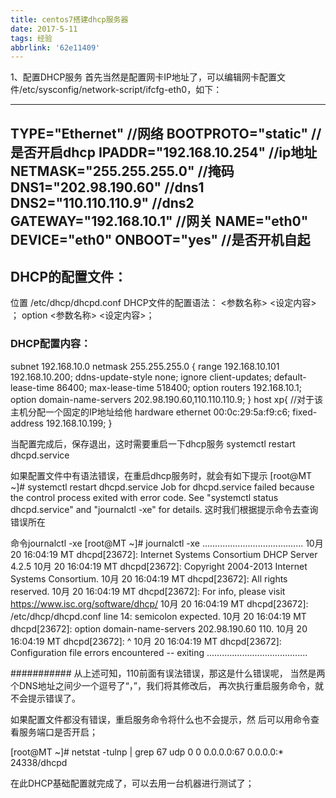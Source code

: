 ```yaml
---
title: centos7搭建dhcp服务器
date: 2017-5-11
tags: 经验
abbrlink: '62e11409'
---
```

 1、配置DHCP服务
 首先当然是配置网卡IP地址了，可以编辑网卡配置文件/etc/sysconfig/network-script/ifcfg-eth0，如下：

---
TYPE="Ethernet" //网络
BOOTPROTO="static"  //是否开启dhcp
IPADDR="192.168.10.254"  //ip地址
NETMASK="255.255.255.0"  //掩码
DNS1="202.98.190.60"     //dns1
DNS2="110.110.110.9"    //dns2
GATEWAY="192.168.10.1"  //网关
NAME="eth0"
DEVICE="eth0"
ONBOOT="yes"  //是否开机自起
---
## DHCP的配置文件：
 位置 /etc/dhcp/dhcpd.conf
   DHCP文件的配置语法：
   <参数名称>  <设定内容> ；
   option <参数名称> <设定内容>；
   
   
### DHCP配置内容：
subnet 192.168.10.0 netmask 255.255.255.0 {
range 192.168.10.101 192.168.10.200;
ddns-update-style none;
ignore client-updates;
default-lease-time 86400;
max-lease-time 518400;
option routers 192.168.10.1;
option domain-name-servers 202.98.190.60,110.110.110.9;
}
host xp{   //对于该主机分配一个固定的IP地址给他
hardware ethernet 00:0c:29:5a:f9:c6;
fixed-address 192.168.10.199;
}

当配置完成后，保存退出，这时需要重启一下dhcp服务
   systemctl restart dhcpd.service

 如果配置文件中有语法错误，在重启dhcp服务时，就会有如下提示
 [root@MT ~]# systemctl restart dhcpd.service 
Job for dhcpd.service failed because the control process exited
with error code. See "systemctl status dhcpd.service" and "journalctl -xe" for details.
 这时我们根据提示命令去查询错误所在
 
 命令journalctl -xe
[root@MT ~]# journalctl -xe
........................................
10月 20 16:04:19 MT dhcpd[23672]: Internet Systems Consortium DHCP Server 4.2.5
10月 20 16:04:19 MT dhcpd[23672]: Copyright 2004-2013 Internet Systems Consortium.
10月 20 16:04:19 MT dhcpd[23672]: All rights reserved.
10月 20 16:04:19 MT dhcpd[23672]: For info, please visit https://www.isc.org/software/dhcp/
10月 20 16:04:19 MT dhcpd[23672]: /etc/dhcp/dhcpd.conf line 14: semicolon expected.
10月 20 16:04:19 MT dhcpd[23672]: option domain-name-servers 202.98.190.60 110.
10月 20 16:04:19 MT dhcpd[23672]:                                           ^
10月 20 16:04:19 MT dhcpd[23672]: Configuration file errors encountered -- exiting
........................................


###########
从上述可知，110前面有误法错误，那这是什么错误呢，
当然是两个DNS地址之间少一个逗号了“，”，我们将其修改后，
再次执行重启服务命令，就不会提示错误了。
 
 
 
 
 
如果配置文件都没有错误，重启服务命令将什么也不会提示，然
后可以用命令查看服务端口是否开启；


[root@MT ~]# netstat -tulnp | grep 67
udp        0      0 0.0.0.0:67              0.0.0.0:*             24338/dhcpd





在此DHCP基础配置就完成了，可以去用一台机器进行测试了；
